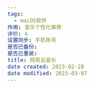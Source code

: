 ```yaml
---
tags:
  - macOS软件
作用: 音乐个性化推荐
评价: 4
设置同步: 手机账号
是否已备份:
是否已重装:
title: 网易云音乐
date created: 2023-02-28
date modified: 2023-03-07
---
```

